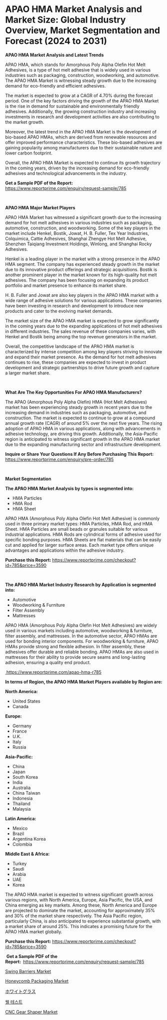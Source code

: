 <p><h1>APAO HMA Market Analysis and Market Size: Global Industry Overview, Market Segmentation and Forecast (2024 to 2031)</h1></p><p><strong>APAO HMA Market Analysis and Latest Trends</strong></p>
<p><p>APAO HMA, which stands for Amorphous Poly Alpha Olefin Hot Melt Adhesives, is a type of hot melt adhesive that is widely used in various industries such as packaging, construction, woodworking, and automotive. The APAO HMA Market is witnessing steady growth due to the increasing demand for eco-friendly and efficient adhesives. </p><p>The market is expected to grow at a CAGR of 4.70% during the forecast period. One of the key factors driving the growth of the APAO HMA Market is the rise in demand for sustainable and environmentally friendly adhesives. Additionally, the growing construction industry and increasing investments in research and development activities are also contributing to the market growth.</p><p>Moreover, the latest trend in the APAO HMA Market is the development of bio-based APAO HMAs, which are derived from renewable resources and offer improved performance characteristics. These bio-based adhesives are gaining popularity among manufacturers due to their sustainable nature and lower carbon footprint.</p><p>Overall, the APAO HMA Market is expected to continue its growth trajectory in the coming years, driven by the increasing demand for eco-friendly adhesives and technological advancements in the industry.</p></p>
<p><strong>Get a Sample PDF of the Report:&nbsp;</strong> <a href="https://www.reportprime.com/enquiry/request-sample/785">https://www.reportprime.com/enquiry/request-sample/785</a></p>
<p>&nbsp;</p>
<p><strong>APAO HMA Major Market Players</strong></p>
<p><p>APAO HMA Market has witnessed a significant growth due to the increasing demand for hot melt adhesives in various industries such as packaging, automotive, construction, and woodworking. Some of the key players in the market include Henkel, Bostik, Jowat, H. B. Fuller, Tex Year Industries, Colquimica, Cattie Adhesives, Shanghai Zhengye Hot Melt Adhesive, Shenzhen Taiqiang Investment Holdings, Winlong, and Shanghai Rocky Adhesives.</p><p>Henkel is a leading player in the market with a strong presence in the APAO HMA segment. The company has experienced steady growth in the market due to its innovative product offerings and strategic acquisitions. Bostik is another prominent player in the market known for its high-quality hot melt adhesives. The company has been focusing on expanding its product portfolio and market presence to enhance its market share.</p><p>H. B. Fuller and Jowat are also key players in the APAO HMA market with a wide range of adhesive solutions for various applications. These companies have been investing in research and development to introduce new products and cater to the evolving market demands.</p><p>The market size of the APAO HMA market is expected to grow significantly in the coming years due to the expanding applications of hot melt adhesives in different industries. The sales revenue of these companies varies, with Henkel and Bostik being among the top revenue generators in the market.</p><p>Overall, the competitive landscape of the APAO HMA market is characterized by intense competition among key players striving to innovate and expand their market presence. As the demand for hot melt adhesives continues to rise, these companies are expected to invest in product development and strategic partnerships to drive future growth and capture a larger market share.</p></p>
<p>&nbsp;</p>
<p><strong>What Are The Key Opportunities For APAO HMA Manufacturers?</strong></p>
<p><p>The APAO (Amorphous Poly Alpha Olefin) HMA (Hot Melt Adhesives) market has been experiencing steady growth in recent years due to the increasing demand in industries such as packaging, automotive, and construction. The market is expected to continue to grow at a compound annual growth rate (CAGR) of around 5% over the next five years. The rising adoption of APAO HMA in various applications, along with advancements in adhesive technology, are driving this growth. Additionally, the Asia-Pacific region is anticipated to witness significant growth in the APAO HMA market due to the expanding manufacturing sector and infrastructure development.</p></p>
<p><strong>Inquire or Share Your Questions If Any Before Purchasing This Report:</strong> <a href="https://www.reportprime.com/enquiry/pre-order/785">https://www.reportprime.com/enquiry/pre-order/785</a></p>
<p>&nbsp;</p>
<p><strong>Market Segmentation</strong></p>
<p><strong>The APAO HMA Market Analysis by types is segmented into:</strong></p>
<p><ul><li>HMA Particles</li><li>HMA Rod</li><li>HMA Sheet</li></ul></p>
<p><p>APAO HMA (Amorphous Poly Alpha Olefin Hot Melt Adhesive) is commonly used in three primary market types: HMA Particles, HMA Rod, and HMA Sheet. HMA Particles are small beads or granules suitable for various industrial applications. HMA Rods are cylindrical forms of adhesive used for specific bonding purposes. HMA Sheets are flat materials that can be easily cut and applied for larger surface areas. Each market type offers unique advantages and applications within the adhesive industry.</p></p>
<p><strong>Purchase this Report:&nbsp;</strong><a href="https://www.reportprime.com/checkout?id=785&price=3590">https://www.reportprime.com/checkout?id=785&price=3590</a></p>
<p>&nbsp;</p>
<p><strong>The APAO HMA Market Industry Research by Application is segmented into:</strong></p>
<p><ul><li>Automotive</li><li>Woodworking & Furniture</li><li>Filter Assembly</li><li>Mattresses</li></ul></p>
<p><p>APAO HMA (Amorphous Poly Alpha Olefin Hot Melt Adhesives) are widely used in various markets including automotive, woodworking & furniture, filter assembly, and mattresses. In the automotive sector, APAO HMAs are used for bonding interior components. For woodworking & furniture, APAO HMAs provide strong and flexible adhesion. In filter assembly, these adhesives offer durable and reliable bonding. APAO HMAs are also used in mattresses for their ability to provide secure seams and long-lasting adhesion, ensuring a quality end product.</p></p>
<p><a href="https://www.reportprime.com/apao-hma-r785">&nbsp;https://www.reportprime.com/apao-hma-r785</a></p>
<p><strong>In terms of Region, the APAO HMA Market Players available by Region are:</strong></p>
<p>
    <p> <strong> North America: </strong>
        <ul>
            <li>United States</li>
            <li>Canada</li>
        </ul>
        </p> 
    <p> <strong> Europe: </strong>
        <ul>
            <li>Germany</li>
            <li>France</li>
            <li>U.K.</li>
            <li>Italy</li>
            <li>Russia</li>
        </ul>
        </p> 
    <p> <strong> Asia-Pacific: </strong>
        <ul>
            <li>China</li>
            <li>Japan</li>
            <li>South Korea</li>
            <li>India</li>
            <li>Australia</li>
            <li>China Taiwan</li>
            <li>Indonesia</li>
            <li>Thailand</li>
            <li>Malaysia</li>
        </ul>
        </p> 
    <p> <strong> Latin America: </strong>
        <ul>
            <li>Mexico</li>
            <li>Brazil</li>
            <li>Argentina Korea</li>
            <li>Colombia</li>
        </ul>
        </p> 
    <p> <strong> Middle East & Africa: </strong>
        <ul>
            <li>Turkey</li>
            <li>Saudi</li>
            <li>Arabia</li>
            <li>UAE</li>
            <li>Korea</li>
        </ul>
    </p>
    </p>
<p><p>The APAO HMA market is expected to witness significant growth across various regions, with North America, Europe, Asia Pacific, the USA, and China emerging as key markets. Among these, North America and Europe are projected to dominate the market, accounting for approximately 35% and 30% of the market share respectively. The Asia Pacific region, particularly China, is also anticipated to experience substantial growth, with a market share of around 25%. This indicates a promising future for the APAO HMA market globally.</p></p>
<p><strong>Purchase this Report: </strong><a href="https://www.reportprime.com/checkout?id=785&price=3590">https://www.reportprime.com/checkout?id=785&price=3590</a></p>
<p>&nbsp;<strong>Get a Sample PDF of the Report:&nbsp;&nbsp;</strong><a href="https://www.reportprime.com/enquiry/request-sample/785">https://www.reportprime.com/enquiry/request-sample/785</a></p>
<p><strong></strong></p>
<p><p><a href="https://www.linkedin.com/pulse/in-depth-analysis-global-swing-barriers-market-scope-its-imhfe">Swing Barriers Market</a></p><p><a href="https://issuu.com/reportprime-2/docs/honeycomb-packaging-market-size-2030.pptx">Honeycomb Packaging Market</a></p><p><a href="https://medium.com/@ferandochandler2024/%E3%82%B0%E3%83%AD%E3%83%BC%E3%83%90%E3%83%AB%E3%83%9B%E3%83%AF%E3%82%A4%E3%83%88%E3%82%AC%E3%83%A9%E3%82%B9%E7%94%A3%E6%A5%AD-%E7%A8%AE%E9%A1%9E-%E7%94%A8%E9%80%94-%E5%B8%82%E5%A0%B4%E5%8F%82%E5%8A%A0%E8%80%85-%E5%9C%B0%E5%9F%9F%E6%88%90%E9%95%B7%E5%88%86%E6%9E%90-%E3%81%8A%E3%82%88%E3%81%B3%E5%B0%86%E6%9D%A5%E3%82%B7%E3%83%8A%E3%83%AA%E3%82%AA-2024%E5%B9%B4-2031%E5%B9%B4-3dc1a05cb62f">ホワイトグラス</a></p><p><a href="https://medium.com/@janitaharani_67116/%EB%A7%88%EC%BC%93-%EC%82%AC%EC%9D%B4%EC%A6%88-%EB%B0%8F-%EC%A0%90%EC%9C%A0%EC%9C%A8-%EB%B6%84%EC%84%9D%EC%9D%98-%ED%85%8C%EC%8A%A4%ED%8A%B8-%EA%B2%B0%EA%B3%BC-%EC%84%B1%EC%9E%A5-%EC%B6%94%EC%84%B8-%EB%B0%8F-2024-2031%EB%85%84-%EC%98%88%EC%B8%A1-0c2be027a5df">웰 테스트</a></p><p><a href="https://www.linkedin.com/pulse/cnc-gear-shaper-market-research-report-includes-analysis-size-jv7ze">CNC Gear Shaper Market</a></p></p>